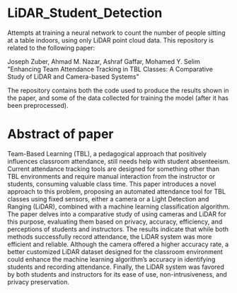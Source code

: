 # LiDAR_Student_Detection
Attempts at training a neural network to count the number of people sitting at a table indoors, using only LiDAR point cloud data. This repository is related to the following paper:

Joseph Zuber, Ahmad M. Nazar, Ashraf Gaffar, Mohamed Y. Selim "Enhancing Team Attendance Tracking in TBL Classes: A Comparative Study of LiDAR and Camera-based Systems"

The repository contains both the code used to produce the results shown in the paper, and some of the data collected for training the model (after it has been preprocessed).

# Abstract of paper
Team-Based Learning (TBL), a pedagogical approach that positively influences classroom attendance, still needs help with student absenteeism. Current attendance tracking tools are designed for something other than TBL environments and require manual interaction from the instructor or students, consuming valuable class time. This paper introduces a novel approach to this problem, proposing an automated attendance tool for TBL classes using fixed sensors, either a camera or a Light Detection and Ranging (LiDAR), combined with a machine learning classification algorithm. The paper delves into a comparative study of using cameras and LiDAR for this purpose, evaluating them based on privacy, accuracy, efficiency, and perceptions of students and instructors. The results indicate that while both methods successfully record attendance, the LiDAR system was more efficient and reliable. Although the camera offered a higher accuracy rate, a better customized LiDAR dataset designed for the classroom environment could enhance the machine learning algorithm’s accuracy in identifying students and recording attendance. Finally, the LiDAR system was favored by both students and instructors for its ease of use, non-intrusiveness, and privacy preservation.
